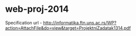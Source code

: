 web-proj-2014
=============
Specification url  -  http://informatika.ftn.uns.ac.rs/WP?action=AttachFile&do=view&target=ProjektniZadatak1314.pdf